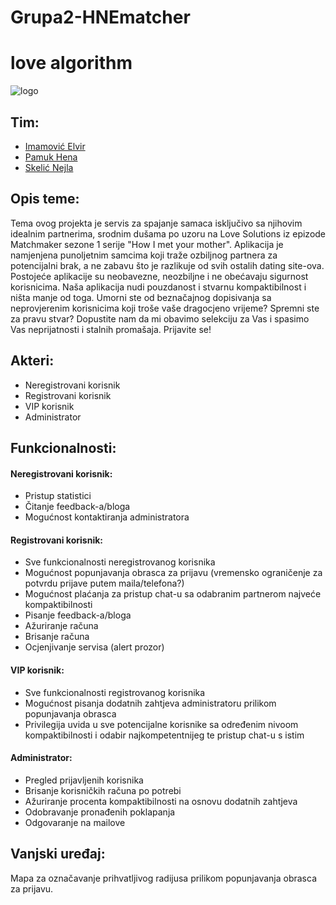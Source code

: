 # Grupa2-HNEmatcher
# love algorithm

![logo](https://i.imgur.com/t21jclF.png)

## Tim:
* [Imamović Elvir](https://github.com/eimamovic2)
* [Pamuk Hena](https://github.com/hpamuk)
* [Skelić Nejla](https://github.com/nskelic)

## Opis teme: 
Tema ovog projekta je servis za spajanje samaca isključivo sa
njihovim idealnim partnerima, srodnim dušama po uzoru na Love Solutions
iz epizode Matchmaker sezone 1 serije "How I met your mother".
Aplikacija je namjenjena punoljetnim samcima koji traže ozbiljnog partnera za
potencijalni brak, a ne zabavu što je razlikuje od svih ostalih dating site-ova. 
Postojeće aplikacije su neobavezne, neozbiljne i ne obećavaju sigurnost korisnicima.
Naša aplikacija nudi pouzdanost i stvarnu kompaktibilnost i ništa manje od 
toga. Umorni ste od beznačajnog dopisivanja sa neprovjerenim korisnicima koji
troše vaše dragocjeno vrijeme? Spremni ste za pravu stvar? Dopustite nam da 
mi obavimo selekciju za Vas i spasimo Vas neprijatnosti i stalnih promašaja.
Prijavite se!

## Akteri: 
* Neregistrovani korisnik
* Registrovani korisnik
* VIP korisnik
* Administrator

## Funkcionalnosti:
#### Neregistrovani korisnik:
* Pristup statistici
* Čitanje feedback-a/bloga
* Mogućnost kontaktiranja administratora

#### Registrovani korisnik:
* Sve funkcionalnosti neregistrovanog korisnika
* Mogućnost popunjavanja obrasca za prijavu (vremensko ograničenje za potvrdu prijave putem maila/telefona?)
* Mogućnost plaćanja za pristup chat-u sa odabranim partnerom najveće kompaktibilnosti
* Pisanje feedback-a/bloga
* Ažuriranje računa
* Brisanje računa
* Ocjenjivanje servisa (alert prozor)

#### VIP korisnik:
* Sve funkcionalnosti registrovanog korisnika
* Mogućnost pisanja dodatnih zahtjeva administratoru prilikom popunjavanja obrasca
* Privilegija uvida u sve potencijalne korisnike sa određenim nivoom kompaktibilnosti i odabir najkompetentnijeg te pristup chat-u s istim

#### Administrator:
* Pregled prijavljenih korisnika
* Brisanje korisničkih računa po potrebi
* Ažuriranje procenta kompaktibilnosti na osnovu dodatnih zahtjeva
* Odobravanje pronađenih poklapanja
* Odgovaranje na mailove

## Vanjski uređaj:
Mapa za označavanje prihvatljivog radijusa prilikom popunjavanja obrasca za prijavu.
